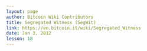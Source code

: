 ```yaml
---
layout: page
author: Bitcoin Wiki Contributors
title: Segregated Witness (SegWit)
link: https://en.bitcoin.it/wiki/Segregated_Witness
date: Jan 3, 2012
lesson: 18
---
```

